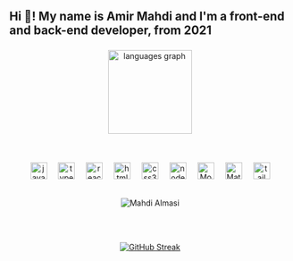 <h2 align="left">Hi 👋! My name is Amir Mahdi and I'm a front-end and back-end developer, from 2021</h2>

###

<div align="center">
  <img src="https://github-readme-stats.vercel.app/api/top-langs?username=itsmahdi62&locale=en&hide_title=false&layout=compact&card_width=320&langs_count=5&theme=dracula&hide_border=false" height="150" alt="languages graph"  />
</div>
<br>
<br>
<br>

<div align="center">
  <img src="https://cdn.jsdelivr.net/gh/devicons/devicon/icons/javascript/javascript-original.svg" height="30" alt="javascript logo"  />
  <img width="12" />
  <img src="https://cdn.jsdelivr.net/gh/devicons/devicon/icons/typescript/typescript-original.svg" height="30" alt="typescript logo"  />
  <img width="12" />
  <img src="https://cdn.jsdelivr.net/gh/devicons/devicon/icons/react/react-original.svg" height="30" alt="react logo"  />
  <img width="12" />
  <img src="https://cdn.jsdelivr.net/gh/devicons/devicon/icons/html5/html5-original.svg" height="30" alt="html5 logo"  />
  <img width="12" />
  <img src="https://cdn.jsdelivr.net/gh/devicons/devicon/icons/css3/css3-original.svg" height="30" alt="css3 logo"  />
  <img width="12" />
  <img src="https://cdn.jsdelivr.net/gh/devicons/devicon/icons/nodejs/nodejs-original.svg"  height="30" alt="nodejs logo"  />
  <img width="12" />
  <img src="https://cdn.jsdelivr.net/gh/devicons/devicon/icons/mongodb/mongodb-original-wordmark.svg"  height="30" alt="MongoDb logo"  />
  <img width="12" />
  <img src="https://cdn.jsdelivr.net/gh/devicons/devicon/icons/materialui/materialui-original.svg" height="30" alt="Material-Ui logo" />
  <img width="12" />
  <img src="https://cdn.jsdelivr.net/gh/devicons/devicon/icons/tailwindcss/tailwindcss-original-wordmark.svg" height="30" alt="tailwindcss logo" />
  <br>
  <br>
  <p align="center"> <img src="https://komarev.com/ghpvc/?username=itsmahdi62&label=Profile%20views&color=0e75b6&style=flat" alt="Mahdi Almasi" /> </p>
  <br >
  <br>
  <p align="center"><a href="https://git.io/streak-stats"><img src="https://streak-stats.demolab.com?user=itsmahdi62&theme=dark&hide_border=true" alt="GitHub Streak" /></a></p>
</div>

